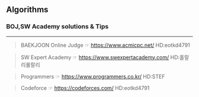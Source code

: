 ## Algorithms

### BOJ,SW Academy solutions & Tips
---

> BAEKJOON Online Judge ☞  <https://www.acmicpc.net/>          HD:eotkd4791

> SW Expert Academy     ☞  <https://www.swexpertacademy.com/>  HD:홀랄리롤랄리 

> Programmers           ☞  <https://www.programmers.co.kr/>    HD:STEF

> Codeforce             ☞  <https://codeforces.com/>           HD:eotkd4791 

